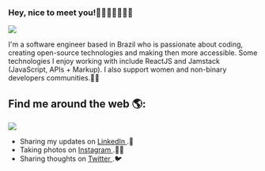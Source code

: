 ### Hey, nice to meet you!👋🏽👩🏽‍💻🏳️‍🌈

<img src="https://i.pinimg.com/originals/2e/f8/69/2ef86909bb721489c1b8e9049e438e69.png">


I'm a software engineer based in Brazil who is passionate about coding, creating open-source technologies and making then more accessible. Some technologies I enjoy working with include ReactJS and Jamstack (JavaScript, APIs + Markup). I also support women and non-binary developers communities.💜✨


## Find me around the web 🌎:

  <img src="https://i.pinimg.com/originals/da/b7/da/dab7da9898839075a66aad18e0eba473.png">
  
 - Sharing my updates on <a href="https://linkedin.com/in/giovannacavalcante"> LinkedIn </a>.💼 
- Taking photos on <a href="https://instagram/in/giovanna.cavalcante"> Instagram </a>.📸🎴 
- Sharing thoughts on <a href="https://twitter.com/GvnCavalcante"> Twitter </a>.🐦 
